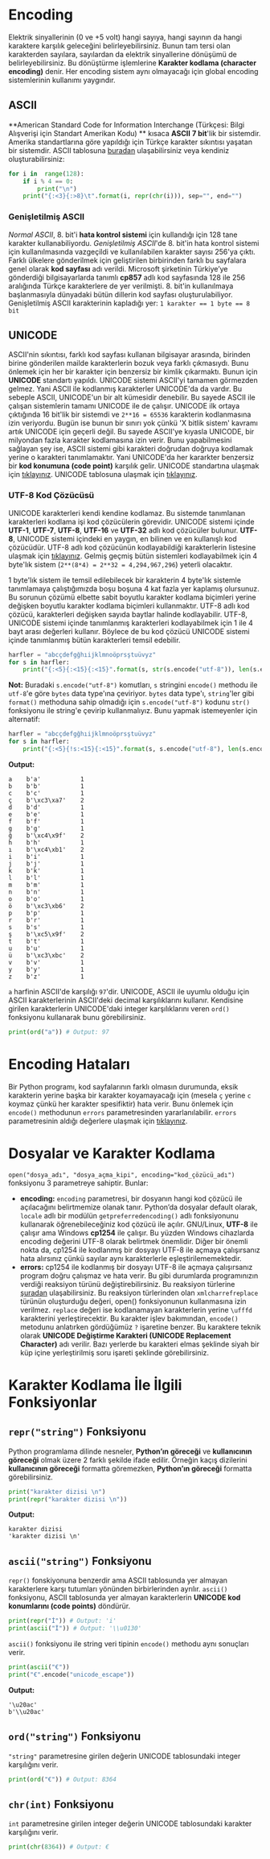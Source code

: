 ﻿# Encoding
Elektrik sinyallerinin (0 ve +5 volt) hangi sayıya, hangi sayının da hangi karaktere karşılık geleceğini belirleyebilirsiniz. Bunun tam tersi olan karakterden sayılara, sayılardan da elektrik sinyallerine dönüşümü de belirleyebilirsiniz. Bu dönüştürme işlemlerine **Karakter kodlama (character encoding)** denir. Her encoding sistem aynı olmayacağı için global encoding sistemlerinin kullanımı yaygındır.

## ASCII
**American Standard Code for Information Interchange (Türkçesi: Bilgi Alışverişi için Standart Amerikan Kodu) ** kısaca **ASCII** **7 bit**'lik bir sistemdir. Amerika standartlarına göre yapıldığı için Türkçe karakter sıkıntısı yaşatan bir sistemdir. ASCII tablosuna [buradan](http://www.asciitable.com/) ulaşabilirsiniz veya kendiniz oluşturabilirsiniz:
```py
for i in  range(128):
	if i % 4 == 0:
		print("\n")
	print("{:<3}{:>8}\t".format(i, repr(chr(i))), sep="", end="")
```

### Genişletilmiş ASCII
*Normal ASCII*, 8. bit'i **hata kontrol sistemi** için kullandığı için 128 tane karakter kullanabiliyordu. *Genişletilmiş ASCII*'de 8. bit'in hata kontrol sistemi için kullanılmasında vazgeçildi ve kullanılabilen karakter sayısı 256'ya çıktı. Farklı ülkelere gönderilmek için geliştirilen birbirinden farklı bu sayfalara genel olarak **kod sayfası** adı verildi. Microsoft şirketinin Türkiye’ye gönderdiği bilgisayarlarda tanımlı **cp857** adlı kod sayfasında 128 ile 256 aralığında Türkçe karakterlere de yer verilmişti. 8. bit'in kullanılmaya başlanmasıyla dünyadaki bütün dillerin kod sayfası oluşturulabiliyor. Genişletilmiş ASCII karakterinin kapladığı yer: `1 karakter == 1 byte == 8 bit`

## UNICODE
ASCII'nin sıkıntısı, farklı kod sayfası kullanan bilgisayar arasında, birinden birine gönderilen mailde karakterlerin bozuk veya farklı çıkmasıydı. Bunu önlemek için her bir karakter için benzersiz bir kimlik çıkarmaktı. Bunun için **UNICODE** standartı yapıldı. UNICODE sistemi ASCII'yi tamamen görmezden gelmez. Yani ASCII ile kodlanmış karakterler UNICODE'da da vardır. Bu sebeple ASCII, UNICODE'un bir alt kümesidir denebilir. Bu sayede ASCII ile çalışan sistemlerin tamamı UNICODE ile de çalışır. UNICODE ilk ortaya çıktığında 16 bit'lik bir sistemdi ve `2**16 = 65536` karakterin kodlanmasına izin veriyordu. Bugün ise bunun bir sınırı yok çünkü 'X bitlik sistem' kavramı artık UNICODE için geçerli değil. Bu sayede ASCII'ye kıyasla UNICODE, bir milyondan fazla karakter kodlamasına izin verir. Bunu yapabilmesini sağlayan şey ise, ASCII sistemi gibi karakteri doğrudan doğruya kodlamak yerine o karakteri tanımlamaktır. Yani UNICODE'da her kararkter benzersiz bir **kod konumuna (code point)** karşılık gelir. UNICODE standartına ulaşmak için [tıklayınız](http://www.unicode.org/versions/Unicode6.2.0/UnicodeStandard-6.2.pdf). UNICODE tablosuna ulaşmak için [tıklayınız](https://unicode-table.com/tr/).

### UTF-8 Kod Çözücüsü
UNICODE karakterleri kendi kendine kodlamaz. Bu sistemde tanımlanan karakterleri kodlama işi kod çözücülerin görevidir. UNICODE sistemi içinde **UTF-1**, **UTF-7**, **UTF-8**, **UTF-16** ve **UTF-32** adlı kod çözücüler bulunur. **UTF-8**, UNICODE sistemi içindeki en yaygın, en bilinen ve en kullanışlı kod çözücüdür. UTF-8 adlı kod çözücünün kodlayabildiği karakterlerin listesine ulaşmak için [tıklayınız](http://www.fileformat.info/info/charset/UTF-8/list.htm). Gelmiş geçmiş bütün sistemleri kodlayabilmek için 4 byte'lık sistem (`2**(8*4) = 2**32 = 4,294,967,296`) yeterli olacaktır.

1 byte'lık sistem ile temsil edilebilecek bir karakterin 4 byte'lık sistemle tanımlamaya çalıştığımızda boşu boşuna 4 kat fazla yer kaplamış olursunuz. Bu sorunun çözümü elbette sabit boyutlu karakter kodlama biçimleri yerine değişken boyutlu karakter kodlama biçimleri kullanmaktır. UTF-8 adlı kod çözücü, karakterleri değişken sayıda baytlar halinde kodlayabilir. UTF-8, UNICODE sistemi içinde tanımlanmış karakterleri kodlayabilmek için 1 ile 4 bayt arası değerleri kullanır. Böylece de bu kod çözücü UNICODE sistemi içinde tanımlanmış bütün karakterleri temsil edebilir.
```py
harfler = "abcçdefgğhıijklmnoöprsştuüvyz"
for s in harfler:
	print("{:<5}{:<15}{:<15}".format(s, str(s.encode("utf-8")), len(s.encode("utf-8"))))
```
**Not:** Buradaki `s.encode("utf-8")` komutları, `s` stringini `encode()` methodu ile `utf-8`'e göre `bytes` data type'ına çeviriyor. `bytes` data type'ı, `string`'ler gibi `format()` methoduna sahip olmadığı için `s.encode("utf-8")` kodunu `str()` fonksiyonu ile string'e çevirip kullanmalıyız. Bunu yapmak istemeyenler için alternatif:
```py
harfler = "abcçdefgğhıijklmnoöprsştuüvyz"
for s in harfler:
	print("{:<5}{!s:<15}{:<15}".format(s, s.encode("utf-8"), len(s.encode("utf-8"))))
```
**Output:**
```
a    b'a'           1
b    b'b'           1
c    b'c'           1
ç    b'\xc3\xa7'    2
d    b'd'           1
e    b'e'           1
f    b'f'           1
g    b'g'           1
ğ    b'\xc4\x9f'    2
h    b'h'           1
ı    b'\xc4\xb1'    2
i    b'i'           1
j    b'j'           1
k    b'k'           1
l    b'l'           1
m    b'm'           1
n    b'n'           1
o    b'o'           1
ö    b'\xc3\xb6'    2
p    b'p'           1
r    b'r'           1
s    b's'           1
ş    b'\xc5\x9f'    2
t    b't'           1
u    b'u'           1
ü    b'\xc3\xbc'    2
v    b'v'           1
y    b'y'           1
z    b'z'           1
```
`a` harfinin ASCII'de karşılığı `97`'dir. UNICODE, ASCII ile uyumlu olduğu için ASCII karakterlerinin ASCII'deki decimal karşılıklarını kullanır. Kendisine girilen karakterlerin UNICODE'daki integer karşılıklarını veren `ord()` fonksiyonu kullanarak bunu görebilirsiniz.
```py
print(ord("a")) # Output: 97
```

# Encoding Hataları
Bir Python programı, kod sayfalarının farklı olmasın durumunda, eksik karakterin yerine başka bir karakter koyamayacağı için (mesela `ç` yerine `c` koymaz çünkü her karakter spesifiktir) hata verir. Bunu önlemek için `encode()` methodunun `errors` parametresinden yararlanılabilir. `errors` parametresinin aldığı değerlere ulaşmak için [tıklayınız](https://github.com/e-k-eyupoglu/python_tutorial/blob/main/.md/kullanicidan_girdi_almak/tip_donusumleri.md#strobject-encodingutf-8-errorsstrict).

# Dosyalar ve Karakter Kodlama
`open("dosya_adı", "dosya_açma_kipi", encoding="kod_çözücü_adı")` fonksiyonu 3 parametreye sahiptir. Bunlar:
- **encoding:** `encoding` parametresi, bir dosyanın hangi kod çözücü ile açılacağını belirtmemize olanak tanır. Python’da dosyalar default olarak, `locale` adlı bir modülün `getpreferredencoding()` adlı fonksiyonunu kullanarak öğrenebileceğiniz kod çözücü ile açılır. GNU/Linux, **UTF-8** ile çalışır ama Windows **cp1254** ile çalışır. Bu yüzden Windows cihazlarda encoding değerini UTF-8 olarak belirtmek önemlidir. Diğer bir önemli nokta da, cp1254 ile kodlanmış bir dosyayı UTF-8 ile açmaya çalışırsanız hata alırsınız çünkü sayılar aynı karakterlerle eşleştirilememektedir.
- **errors:** cp1254 ile kodlanmış bir dosyayı UTF-8 ile açmaya çalışırsanız program doğru çalışmaz ve hata verir. Bu gibi durumlarda programınızın verdiği reaksiyon türünü değiştirebilirsiniz. Bu reaksiyon türlerine [şuradan](https://github.com/e-k-eyupoglu/python_tutorial/blob/main/.md/kullanicidan_girdi_almak/tip_donusumleri.md#strobject-encodingutf-8-errorsstrict) ulaşabilirsiniz. Bu reaksiyon türlerinden olan `xmlcharrefreplace` türünün oluşturduğu değeri, open() fonksiyonunun kullanmasına izin verilmez. `replace` değeri ise kodlanamayan karakterlerin yerine `\ufffd` karakterini yerleştirecektir. Bu karakter işlev bakımından, `encode()` metodunu anlatırken gördüğümüz `?` işaretine benzer. Bu karaktere teknik olarak **UNICODE Değiştirme Karakteri (UNICODE Replacement Character)** adı verilir. Bazı yerlerde bu karakteri elmas şeklinde siyah bir küp içine yerleştirilmiş soru işareti şeklinde görebilirsiniz.

# Karakter Kodlama İle İlgili Fonksiyonlar

## `repr("string")` Fonksiyonu
Python programlama dilinde nesneler, **Python’ın göreceği** ve **kullanıcının göreceği** olmak üzere 2 farklı şekilde ifade edilir. Örneğin kaçış dizilerini **kullanıcının göreceği** formatta göremezken, **Python’ın göreceği** formatta görebilirsiniz.
```py
print("karakter dizisi \n")
print(repr("karakter dizisi \n"))
```
**Output:**
```
karakter dizisi
'karakter dizisi \n'
```

## `ascii("string")` Fonksiyonu
`repr()` fonskiyonuna benzerdir ama ASCII tablosunda yer almayan karakterlere karşı tutumları yönünden birbirlerinden ayrılır. `ascii()` fonksiyonu, ASCII tablosunda yer almayan karakterlerin **UNICODE kod konumlarını (code points)** döndürür.
```py
print(repr("İ")) # Output: 'i'
print(ascii("İ")) # Output: '\\u0130'
```
`ascii()` fonksiyonu ile string veri tipinin `encode()` methodu aynı sonuçları verir.
```py
print(ascii("€"))
print("€".encode("unicode_escape"))
```
**Output:**
```
'\u20ac'
b'\\u20ac'
```

## `ord("string")` Fonksiyonu
`"string"` parametresine girilen değerin UNICODE tablosundaki integer karşılığını verir.
```py
print(ord("€")) # Output: 8364
```

## `chr(int)` Fonksiyonu
`int` parametresine girilen integer değerin UNICODE tablosundaki karakter karşılığını verir.
```py
print(chr(8364)) # Output: €
```

